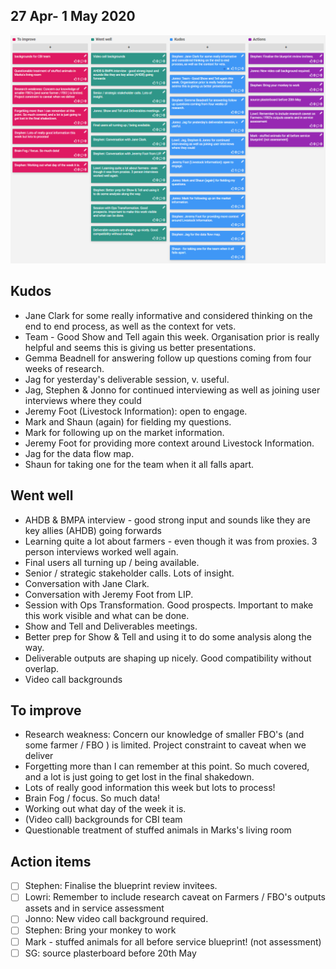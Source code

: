 ## 27 Apr- 1 May 2020

[![Sprint 6 Retrospective board](uploads/retro/retro-6.png)](uploads/retro/retro-6.png)

## Kudos

- Jane Clark for some really informative and considered thinking on the end to end process, as well as the context for vets.
- Team - Good Show and Tell again this week. Organisation prior is really helpful and seems this is giving us better presentations.
- Gemma Beadnell for answering follow up questions coming from four weeks of research.
- Jag for yesterday's deliverable session, v. useful.
- Jag, Stephen & Jonno for continued interviewing as well as joining user interviews where they could
- Jeremy Foot (Livestock Information): open to engage.
- Mark and Shaun (again) for fielding my questions.
- Mark for following up on the market information.
- Jeremy Foot for providing more context around Livestock Information.
- Jag for the data flow map.
- Shaun for taking one for the team when it all falls apart.

## Went well


- AHDB  & BMPA interview - good strong input and sounds like they are key allies (AHDB) going forwards
- Learning quite a lot about farmers - even though it was from proxies. 3 person interviews worked well again.
- Final users all turning up / being available.
- Senior / strategic stakeholder calls. Lots of insight.
- Conversation with Jane Clark.
- Conversation with Jeremy Foot from LIP.
- Session with Ops Transformation. Good prospects. Important to make this work visible and what can be done.
- Show and Tell and Deliverables meetings.
- Better prep for Show & Tell and using it to do some analysis along the way.
- Deliverable outputs are shaping up nicely. Good compatibility without overlap.
- Video call backgrounds


## To improve

- Research weakness: Concern our knowledge of smaller FBO's (and some farmer / FBO ) is limited. Project constraint to caveat when we deliver
- Forgetting more than I can remember at this point. So much covered, and a lot is just going to get lost in the final shakedown.
- Lots of really good information this week but lots to process!
- Brain Fog / focus. So much data!
- Working out what day of the week it is.
- (Video call) backgrounds for CBI team
- Questionable treatment of stuffed animals in Marks's living room

## Action items

- [ ] Stephen: Finalise the blueprint review invitees.
- [ ] Lowri: Remember to include research caveat on Farmers / FBO's outputs assets and in service assessment
- [ ] Jonno: New video call background required.
- [ ] Stephen: Bring your monkey to work
- [ ] Mark - stuffed animals for all before service blueprint! (not assessment)
- [ ] SG: source plasterboard before 20th May
